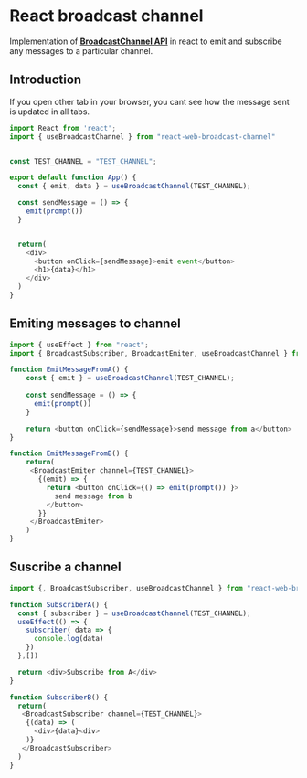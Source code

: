 # React broadcast channel

Implementation of [**BroadcastChannel API**](https://developer.mozilla.org/en-US/docs/Web/API/Broadcast_Channel_API) in react to emit and subscribe any messages to a particular channel.


## Introduction

If you open other tab in your browser, you cant see how the message sent is updated in all tabs.

```javascript
import React from 'react';
import { useBroadcastChannel } from "react-web-broadcast-channel"


const TEST_CHANNEL = "TEST_CHANNEL";

export default function App() {
  const { emit, data } = useBroadcastChannel(TEST_CHANNEL);

  const sendMessage = () => {
    emit(prompt())
  }


  return(
    <div>
      <button onClick={sendMessage}>emit event</button>
      <h1>{data}</h1>
    </div>
  )
}
```

## Emiting messages to channel

```javascript
import { useEffect } from "react";
import { BroadcastSubscriber, BroadcastEmiter, useBroadcastChannel } from "react-web-broadcast-channel";

function EmitMessageFromA() {
    const { emit } = useBroadcastChannel(TEST_CHANNEL);
    
    const sendMessage = () => {
      emit(prompt())
    }

    return <button onClick={sendMessage}>send message from a</button>
}

function EmitMessageFromB() {
    return(
     <BroadcastEmiter channel={TEST_CHANNEL}>
       {(emit) => {
         return <button onClick={() => emit(prompt()) }>
           send message from b
         </button>    
       }}
     </BroadcastEmiter>
    )
}


```

## Suscribe a channel 

```javascript
import {, BroadcastSubscriber, useBroadcastChannel } from "react-web-broadcast-channel";

function SubscriberA() {
  const { subscriber } = useBroadcastChannel(TEST_CHANNEL);
  useEffect(() => {
    subscriber( data => {
      console.log(data)
    })
  },[])

  return <div>Subscribe from A</div>
}

function SubscriberB() {
  return(
   <BroadcastSubscriber channel={TEST_CHANNEL}>
    {(data) => (
      <div>{data}<div>
    )}
   </BroadcastSubscriber>
  ) 
}
```